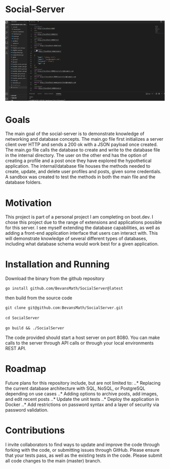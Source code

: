# Social-Server

![](https://github.com/BevansMath/SocialServer/blob/master/BackendServer.gif)

# Goals
The main goal of the social-server is to demonstrate knowledge of networking and database concepts. The main.go file first initializes a server client over HTTP and sends a 200 ok with a JSON payload once created. The main.go file calls the database to create and write to the database file in the internal directory. The user on the other end has the option of creating a profile and a post once they have explored the hypothetical application. The internal/database file houses the methods needed to create, update, and delete user profiles and posts, given some credentials. A sandbox was created to test the methods in both the main file and the database folders.

# Motivation
This project is part of a personal project I am completing on boot.dev. I chose this project due to the range of extensions and applications possible for this server. I see myself extending the database capabilities, as well as adding a front-end application interface that users can interact with. This will demonstrate knowledge of several different types of databases, including what database schema would work best for a given application. 

# Installation and Running
Download the binary from the github repository
```
go install github.com/BevansMath/SocialServer@latest
```
then build from the source code

```
git clone git@github.com:BevansMath/SocialServer.git

cd SocialServer

go build && ./SocialServer
```
The code provided should start a host server on port 8080. You can make calls to the server through API calls or through your local environments REST API.

# Roadmap
Future plans for this repository include, but are not limited to:
..* Replacing the current database architecture with SQL, NoSQL, or PostgreSQL depending on use cases
..* Adding options to archive posts, add images, and edit recent posts
..* Update the unit tests
..* Deploy the application in Docker
..* Add restrictions on password syntax and a layer of security via password validation.

# Contributions
I invite collaborators to find ways to update and improve the code through forking with the code, or submitting issues through GitHub. Please ensure that your tests pass, as well as the existing tests in the code. Please submit all code changes to the main (master) branch.
